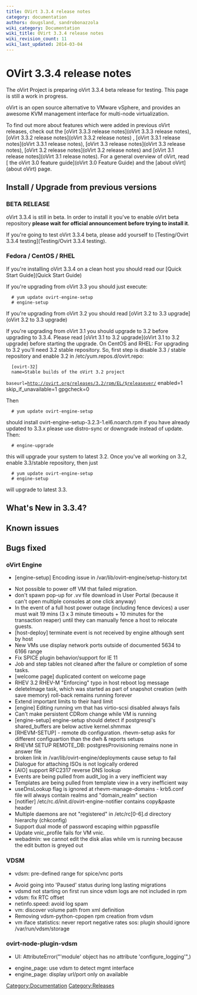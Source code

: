 ```yaml
---
title: OVirt 3.3.4 release notes
category: documentation
authors: dougsland, sandrobonazzola
wiki_category: Documentation
wiki_title: OVirt 3.3.4 release notes
wiki_revision_count: 11
wiki_last_updated: 2014-03-04
---
```


# OVirt 3.3.4 release notes

The oVirt Project is preparing oVirt 3.3.4 beta release for testing. This page is still a work in progress.

oVirt is an open source alternative to VMware vSphere, and provides an awesome KVM management interface for multi-node virtualization.

To find out more about features which were added in previous oVirt releases, check out the [oVirt 3.3.3 release notes](oVirt 3.3.3 release notes), [oVirt 3.3.2 release notes](oVirt 3.3.2 release notes) , [oVirt 3.3.1 release notes](oVirt 3.3.1 release notes), [oVirt 3.3 release notes](oVirt 3.3 release notes), [oVirt 3.2 release notes](oVirt 3.2 release notes) and [oVirt 3.1 release notes](oVirt 3.1 release notes). For a general overview of oVirt, read [ the oVirt 3.0 feature guide](oVirt 3.0 Feature Guide) and the [about oVirt](about oVirt) page.

## Install / Upgrade from previous versions

### BETA RELEASE

oVirt 3.3.4 is still in beta. In order to install it you've to enable oVirt beta repository **please wait for official announcement before trying to install it**.

If you're going to test oVirt 3.3.4 beta, please add yourself to [Testing/Ovirt 3.3.4 testing](Testing/Ovirt 3.3.4 testing).

### Fedora / CentOS / RHEL

If you're installing oVirt 3.3.4 on a clean host you should read our [Quick Start Guide](Quick Start Guide)

If you're upgrading from oVirt 3.3 you should just execute:

      # yum update ovirt-engine-setup
      # engine-setup

If you're upgrading from oVirt 3.2 you should read [oVirt 3.2 to 3.3 upgrade](oVirt 3.2 to 3.3 upgrade)

If you're upgrading from oVirt 3.1 you should upgrade to 3.2 before upgrading to 3.3.4. Please read [oVirt 3.1 to 3.2 upgrade](oVirt 3.1 to 3.2 upgrade) before starting the upgrade.
On CentOS and RHEL: For upgrading to 3.2 you'll need 3.2 stable repository.
So, first step is disable 3.3 / stable repository and enable 3.2 in /etc/yum.repos.d/ovirt.repo:

      [ovirt-32]
      name=Stable builds of the oVirt 3.2 project
`baseurl=`[`http://ovirt.org/releases/3.2/rpm/EL/$releasever/`](http://ovirt.org/releases/3.2/rpm/EL/$releasever/)
      enabled=1
      skip_if_unavailable=1
      gpgcheck=0

Then

      # yum update ovirt-engine-setup

should install ovirt-engine-setup-3.2.3-1.el6.noarch.rpm
if you have already updated to 3.3.x please use distro-sync or downgrade instead of update.
Then:

      # engine-upgrade

this will upgrade your system to latest 3.2.
Once you've all working on 3.2, enable 3.3/stable repository, then just

      # yum update ovirt-engine-setup
      # engine-setup

will upgrade to latest 3.3.

## What's New in 3.3.4?

## Known issues

## Bugs fixed

### oVirt Engine

* [engine-setup] Encoding issue in /var/lib/ovirt-engine/setup-history.txt
 - Not possible to power off VM that failed migration.
 - don't spawn pop-up for .vv file download in User Portal (because it can't open multiple consoles at one click anyway)
 - In the event of a full host power outage (including fence devices) a user must wait 19 mins (3 x 3 minute timeouts + 10 minutes for the transaction reaper) until they can manually fence a host to relocate guests.
 - [host-deploy] terminate event is not received by engine although sent by host
 - New VMs use display network ports outside of documented 5634 to 6166 range
 - Fix SPICE plugin behavior/support for IE 11
 - Job and step tables not cleaned after the failure or completion of some tasks.
 - [welcome page] duplicated content on welcome page
 - RHEV 3.2 RHEV-M "Enforcing" typo in host reboot log message
 - deleteImage task, which was started as part of snapshot creation (with save memory) roll-back remains running forever
 - Extend important limits to their hard limit
 - [engine] Editing running vm that has virtio-scsi disabled always fails
 - Can't make persistent CDRom change while VM is running
 - [engine-setup] engine-setup should detect if postgresql's shared_buffers are below active kernel.shmmax
 - [RHEVM-SETUP] - remote db configuration. rhevm-setup asks for different configuartion than the dwh & reports setups
 - RHEVM SETUP REMOTE_DB: postgresProvisioning remains none in answer file
 - broken link in /var/lib/ovirt-engine/deployments cause setup to fail
 - Dialogue for attaching ISOs is not logically ordered
 - [AIO] support RFC2317 reverse DNS lookup
 - Events are being pulled from audit_log in a very inefficient way
 - Templates are being pulled from template view in a very inefficient way
 - useDnsLookup flag is ignored at rhevm-manage-domains - krb5.conf file will always contain realms and "domain_realm" section
 - [notifier] /etc/rc.d/init.d/ovirt-engine-notifier contains copy&paste header
 - Multiple daemons are not "registered" in /etc/rc[0-6].d directory hierarchy (chkconfig)
 - Support dual mode of password escaping within pgpassfile
 - Update vnic_profile fails for VM vnic.
 - webadmin: we cannot edit the disk alias while vm is running because the edit button is greyed out

### VDSM

* vdsm: pre-defined range for spice/vnc ports
 - Avoid going into 'Paused' status during long lasting migrations
 - vdsmd not starting on first run since vdsm logs are not included in rpm
 - vdsm: fix RTC offset
 - netinfo.speed: avoid log spam
 - vm: discover volume path from xml definition
 - Removing vdsm-python-cpopen rpm creation from vdsm
 - vm iface statistics: never report negative rates
sos: plugin should ignore /var/run/vdsm/storage

### ovirt-node-plugin-vdsm

* UI: AttributeError("'module' object has no attribute 'configure_logging'",)
 - engine_page: use vdsm to detect mgmt interface
 - engine_page: display url/port only on available

<Category:Documentation> <Category:Releases>
